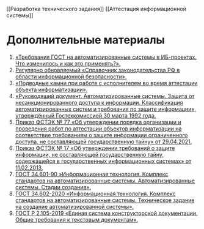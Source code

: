 [[Разработка технического задания]]
[[Аттестация информационной системы]]

# Дополнительные материалы

1. [«Требования ГОСТ на автоматизированные системы в ИБ-проектах. Что изменилось и как это применять?».](https://habr.com/ru/companies/angarasecurity/articles/671882/)
1. [Регулярно обновляемый «Справочник законодательства РФ в области информационной безопасности».](https://habr.com/ru/articles/432466/)
1. [«Подводные камни при работе с исполнителем во время аттестации объекта информатизации».](https://habr.com/ru/companies/cloud4y/articles/768640/)
1. [«Руководящий документ. Автоматизированные системы. Защита от несанкционированного доступа к информации. Классификация автоматизированных систем и требования по защите информации», утверждённый Гостехкомиссией 30 марта 1992 года.](https://fstec.ru/dokumenty/vse-dokumenty/spetsialnye-normativnye-dokumenty/rukovodyashchij-dokument-ot-30-marta-1992-g-3)
1. [Приказ ФСТЭК № 77 «Об утверждении порядка организации и проведения работ по аттестации объектов информатизации на соответствие требованиям о защите информации ограниченного доступа, не составляющей государственную тайну» от 29.04.2021.](https://fstec.ru/dokumenty/vse-dokumenty/prikazy/prikaz-fstek-rossii-ot-29-aprelya-2021-g-n-77)
1. [Приказ ФСТЭК № 17 «Об утверждении требований о защите информации, не составляющей государственную тайну, содержащейся в государственных информационных системах» от 11.02.2013.](https://fstec.ru/dokumenty/vse-dokumenty/prikazy/prikaz-fstek-rossii-ot-11-fevralya-2013-g-n-17)
1. [ГОСТ 34.601-90 »Информационная технология. Комплекс стандартов на автоматизированные системы. Автоматизированные системы. Стадии создания».](https://protect.gost.ru/document.aspx?control=7&id=137550)
1. [ГОСТ 34.602-2020 «Информационная технология. Комплекс стандартов на автоматизированные системы. Техническое задание на создание автоматизированной системы».](https://protect.gost.ru/document1.aspx?control=31&id=241754)
1. [ГОСТ Р 2.105-2019 «Единая система конструкторской документации. Общие требования к текстовым документам».](https://protect.gost.ru/default.aspx/document1.aspx?control=31&id=237857)